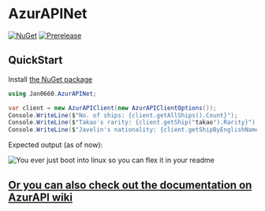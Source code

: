 # AzurAPINet
[![NuGet](http://img.shields.io/nuget/v/AzurAPINet)](https://www.nuget.org/packages/AzurAPINet/)
[![Prerelease](http://img.shields.io/nuget/vpre/AzurAPINet)](https://www.nuget.org/packages/AzurAPINet/)
## QuickStart
Install [the NuGet package](https://www.nuget.org/packages/AzurAPINet/)
```csharp
using Jan0660.AzurAPINet;

var client = new AzurAPIClient(new AzurAPIClientOptions());
Console.WriteLine($"No. of ships: {client.getAllShips().Count}");
Console.WriteLine($"Takao's rarity: {client.getShip("takao").Rarity}");
Console.WriteLine($"Javelin's nationality: {client.getShipByEnglishName("javelin").Nationality}");
```
Expected output (as of now):

![You ever just boot into linux so you can flex it in your readme](https://i.imgur.com/Q2iTwp9.png)
## [Or you can also check out the documentation on AzurAPI wiki](https://azurapi.github.io/v2/?csharp#introduction)